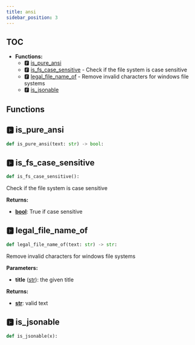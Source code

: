 ```yaml
---
title: ansi
sidebar_position: 3
---
```


## TOC

- **Functions:**
  - 🅵 [is\_pure\_ansi](#🅵-is_pure_ansi)
  - 🅵 [is\_fs\_case\_sensitive](#🅵-is_fs_case_sensitive) - Check if the file system is case sensitive
  - 🅵 [legal\_file\_name\_of](#🅵-legal_file_name_of) - Remove invalid characters for windows file systems
  - 🅵 [is\_jsonable](#🅵-is_jsonable)

## Functions

## 🅵 is\_pure\_ansi

```python
def is_pure_ansi(text: str) -> bool:
```
## 🅵 is\_fs\_case\_sensitive

```python
def is_fs_case_sensitive():
```

Check if the file system is case sensitive

**Returns:**

- **[bool](https://docs.python.org/3/library/stdtypes.html#boolean-values)**: True if case sensitive
## 🅵 legal\_file\_name\_of

```python
def legal_file_name_of(text: str) -> str:
```

Remove invalid characters for windows file systems

**Parameters:**

- **title** ([str](https://docs.python.org/3/library/stdtypes.html#text-sequence-type-str)): the given title

**Returns:**

- **[str](https://docs.python.org/3/library/stdtypes.html#text-sequence-type-str)**: valid text
## 🅵 is\_jsonable

```python
def is_jsonable(x):
```
